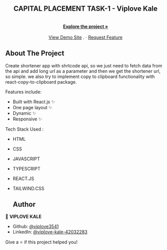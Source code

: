 <div id="top"></div>

<!-- PROJECT [othneildrew] SHIELDS -->

<!-- PROJECT LOGO -->
<br />
<div align="center">
  </a>

  <h2 align="center">CAPITAL PLACEMENT TASK-1 - Viplove Kale</h2>

  <p align="center">
    <br />
    <a href="https://github.com/viplove3541/capital_placement_ui_api_task-1"><strong>Explore the project »</strong></a>
    <br />
    <br />
    <a href="https://viplove-url-shortener.netlify.app/">View Demo Site</a>
    .
    ·
    <a href="https://github.com/viplove3541/url-shortener/issues">Request Feature</a>
  </p>
</div>

<!-- ABOUT THE PROJECT -->
## About The Project
Create shortener app with shrtcode api, so we just need to fetch data from the api and add long url as a parameter and then we get the shortener url, so simple. we also try to implement copy to clipboard functionality with react-copy-to-clipboard package.

Features include:
- Built with React.js ✨
- One page layout ✨
- Dynamic ✨
- Responsive ✨

Tech Stack Used :
- HTML
- CSS
- JAVASCRIPT
- TYPESCRIPT
- REACT.JS
- TAILWIND.CSS

  ## Author

👤 **VIPLOVE KALE**

- Github: [@viplove3541](https://github.com/viplove3541)
- LinkedIn: [@viplove-kale-42032283](https://www.linkedin.com/in/viplove-kale-42032283/)

Give a ⭐️ if this project helped you!
